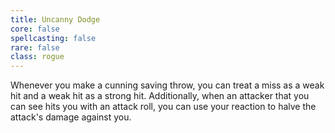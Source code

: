 ```yaml
---
title: Uncanny Dodge
core: false
spellcasting: false
rare: false
class: rogue
---
```

Whenever you make a cunning saving throw, you can treat a miss as a weak hit and a weak hit as a strong hit. Additionally, when an attacker that you can see hits you with an attack roll, you can use your reaction to halve the attack's damage against you.
